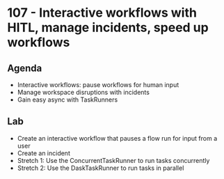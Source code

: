 # 107 - Interactive workflows with HITL, manage incidents, speed up workflows

## Agenda

- Interactive workflows: pause workflows for human input
- Manage workspace disruptions with incidents
- Gain easy async with TaskRunners

## Lab

- Create an interactive workflow that pauses a flow run for input from a user
- Create an incident
- Stretch 1: Use the ConcurrentTaskRunner to run tasks concurrently
- Stretch 2: Use the DaskTaskRunner to run tasks in parallel
